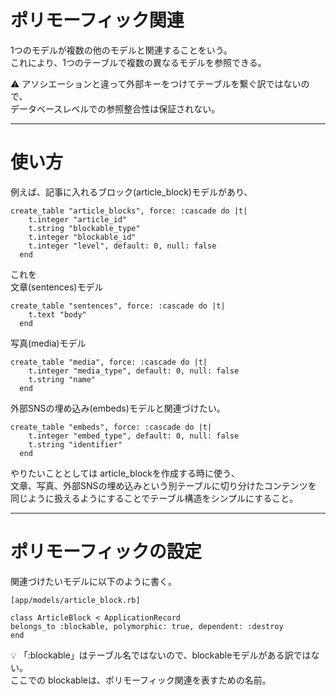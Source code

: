# ポリモーフィック関連
1つのモデルが複数の他のモデルと関連することをいう。    
これにより、1つのテーブルで複数の異なるモデルを参照できる。    
    
⚠️ アソシエーションと違って外部キーをつけてテーブルを繋ぐ訳ではないので、    
データベースレベルでの参照整合性は保証されない。    
***  

# 使い方
例えば、記事に入れるブロック(article_block)モデルがあり、 
~~~
create_table "article_blocks", force: :cascade do |t|
    t.integer "article_id"
    t.string "blockable_type"
    t.integer "blockable_id"
    t.integer "level", default: 0, null: false
  end
~~~
    
これを  
文章(sentences)モデル
~~~
create_table "sentences", force: :cascade do |t|
    t.text "body"
  end
~~~
  
写真(media)モデル  
~~~
create_table "media", force: :cascade do |t|
    t.integer "media_type", default: 0, null: false
    t.string "name"
  end
~~~
  
外部SNSの埋め込み(embeds)モデルと関連づけたい。 
~~~
create_table "embeds", force: :cascade do |t|
    t.integer "embed_type", default: 0, null: false
    t.string "identifier"
  end
~~~
    
やりたいこととしては article_blockを作成する時に使う、    
文章、写真、外部SNSの埋め込みという別テーブルに切り分けたコンテンツを  
同じように扱えるようにすることでテーブル構造をシンプルにすること。  
***

# ポリモーフィックの設定
関連づけたいモデルに以下のように書く。
~~~
[app/models/article_block.rb]

class ArticleBlock < ApplicationRecord
belongs_to :blockable, polymorphic: true, dependent: :destroy
end
~~~
💡 「:blockable」はテーブル名ではないので、blockableモデルがある訳ではない。    
ここでの blockableは、ポリモーフィック関連を表すための名前。    
